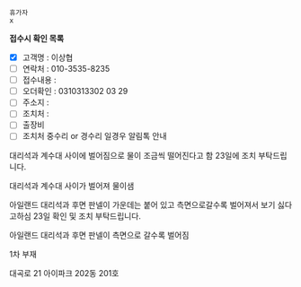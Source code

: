```
휴가자
x
```

**접수시 확인 목록**
- [x] 고객명 : 이상협
- [ ] 연락처 : 010-3535-8235
- [ ] 접수내용 : 
- [ ] 오더확인 : 0310313302 03 29
- [ ] 주소지 : 
- [ ] 조치처 : 
- [ ] 출장비
- [ ] 조치처 중수리 or 경수리 일경우 알림톡 안내

대리석과 계수대 사이에 벌어짐으로 물이 조금씩 떨어진다고 함 23일에 조치 부탁드립니다. 

대리석과 계수대 사이가 벌어져 물이샘

아일랜드 대리석과 후면 판넬이 가운데는 붙어 있고 측면으로갈수록 벌어져서 보기 싫다고하심 23일 확인 및 조치 부탁드립니다.

아일랜드 대리석과 후면 판넬이 측면으로 갈수록 벌어짐

1차 부재

대곡로 21
아이파크 202동 201호
